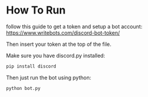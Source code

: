 # How To Run

follow this guide to get a token and setup a bot account: <https://www.writebots.com/discord-bot-token/>

Then insert your token at the top of the file.

Make sure you have discord.py installed:

```bash
pip install discord
```

Then just run the bot using python:

```bash
python bot.py
```
